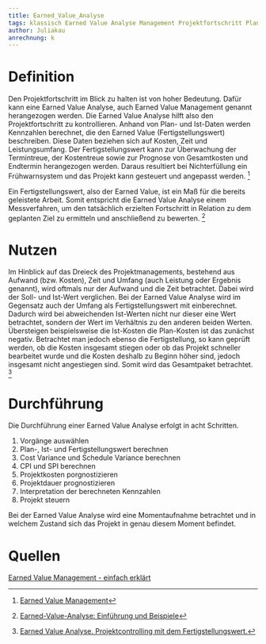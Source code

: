 ```yaml
---
title: Earned_Value_Analyse
tags: klassisch Earned Value Analyse Management Projektfortschritt Plan-Daten Ist-Daten Fertigstellungswert
author: Juliakau
anrechnung: k
---
```


# Definition

Den Projektfortschritt im Blick zu halten ist von hoher Bedeutung. 
Dafür kann eine Earned Value Analyse, auch Earned Value Management genannt herangezogen werden.
Die Earned Value Analyse hilft also den Projektfortschritt zu kontrollieren.
Anhand von Plan- und Ist-Daten werden Kennzahlen berechnet, die den Earned Value (Fertigstellungswert) beschreiben. 
Diese Daten beziehen sich auf Kosten, Zeit und Leistungsumfang.
Der Fertigstellungswert kann zur Überwachung der Termintreue, der Kostentreue sowie zur Prognose von Gesamtkosten und Endtermin herangezogen werden. 
Daraus resultiert bei Nichterfüllung ein Frühwarnsystem und das Projekt kann gesteuert und angepasst werden. [^1]

Ein Fertigstellungswert, also der Earned Value, ist ein Maß für die bereits geleistete Arbeit. 
Somit entspricht die Earned Value Analyse einem Messverfahren, um den tatsächlich erzielten Fortschritt in Relation zu dem geplanten Ziel zu ermitteln und anschließend zu bewerten. [^2]

# Nutzen
Im Hinblick auf das Dreieck des Projektmanagements, bestehend aus Aufwand (bzw. Kosten), Zeit und Umfang (auch Leistung oder Ergebnis genannt), wird oftmals nur der Aufwand und die Zeit betrachtet. 
Dabei wird der Soll- und Ist-Wert verglichen. 
Bei der Earned Value Analyse wird im Gegensatz auch der Umfang als Fertigstellungswert mit einberechnet. 
Dadurch wird bei abweichenden Ist-Werten nicht nur dieser eine Wert betrachtet, sondern der Wert im Verhältnis zu den anderen beiden Werten. 
Übersteigen beispielsweise die Ist-Kosten die Plan-Kosten ist das zunächst negativ. 
Betrachtet man jedoch ebenso die Fertigstellung, so kann geprüft werden, ob die Kosten insgesamt stiegen oder ob das Projekt schneller bearbeitet wurde und die Kosten deshalb zu Beginn höher sind, jedoch insgesamt nicht angestiegen sind. Somit wird das Gesamtpaket betrachtet. [^3]


# Durchführung
Die Durchführung einer Earned Value Analyse erfolgt in acht Schritten.
1. Vorgänge auswählen
2. Plan-, Ist- und Fertigstellungswert berechnen
3. Cost Variance und Schedule Variance berechnen
4. CPI und SPI berechnen
5. Projektkosten porgnostizieren
6. Projektdauer prognostizieren
7. Interpretation der berechneten Kennzahlen
8. Projekt steuern 

Bei der Earned Value Analyse wird eine Momentaufnahme betrachtet und in welchem Zustand sich das Projekt in genau diesem Moment befindet. 



# Quellen

[^1]: [Earned Value Management](https://www.projektmagazin.de/methoden/earned-value-management)
[^2]: [Earned-Value-Analyse: Einführung und Beispiele](https://www.econstor.eu/handle/10419/214916) 
[^3]: [Earned Value Analyse. Projektcontrolling mit dem Fertigstellungswert.](https://www.microtool.de/wissen-online/was-ist-die-earned-value-analyse/)

[Earned Value Management - einfach erklärt](https://www.kayenta.de/training-seminar/artikel/earned-value-management-einfach-erklaert.html)
